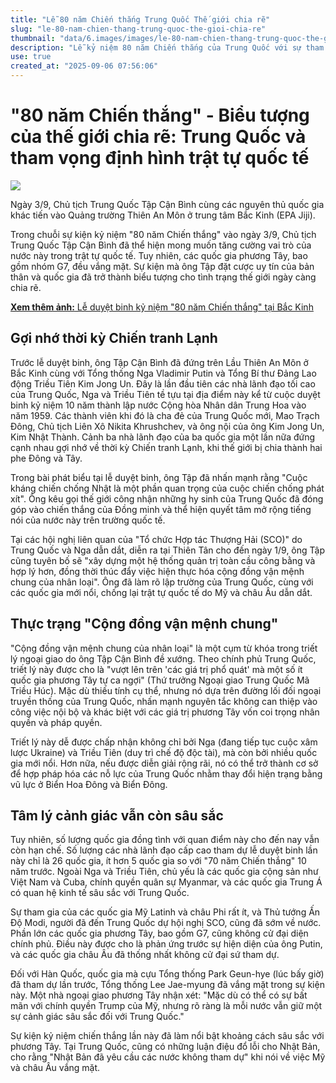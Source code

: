 ```yaml
---
title: "Lễ 80 năm Chiến thắng Trung Quốc Thế giới chia rẽ"
slug: "le-80-nam-chien-thang-trung-quoc-the-gioi-chia-re"
thumbnail: "data/6.images/images/le-80-nam-chien-thang-trung-quoc-the-gioi-chia-re.webp"
description: "Lễ kỷ niệm 80 năm Chiến thắng của Trung Quốc với sự tham gia của ông Tập Cận Bình cho thấy tham vọng định hình trật tự thế giới, nhưng vắng bóng các nước phương Tây, phản ánh sự chia rẽ toàn cầu."
use: true
created_at: "2025-09-06 07:56:06"
---
```


# "80 năm Chiến thắng" - Biểu tượng của thế giới chia rẽ: Trung Quốc và tham vọng định hình trật tự quốc tế

![](/images/20250906-00000008-jij-000-5-view.webp)

Ngày 3/9, Chủ tịch Trung Quốc Tập Cận Bình cùng các nguyên thủ quốc gia khác tiến vào Quảng trường Thiên An Môn ở trung tâm Bắc Kinh (EPA Jiji).

Trong chuỗi sự kiện kỷ niệm "80 năm Chiến thắng" vào ngày 3/9, Chủ tịch Trung Quốc Tập Cận Bình đã thể hiện mong muốn tăng cường vai trò của nước này trong trật tự quốc tế. Tuy nhiên, các quốc gia phương Tây, bao gồm nhóm G7, đều vắng mặt. Sự kiện mà ông Tập đặt cược uy tín của bản thân và quốc gia đã trở thành biểu tượng cho tình trạng thế giới ngày càng chia rẽ.

[**Xem thêm ảnh:** Lễ duyệt binh kỷ niệm "80 năm Chiến thắng" tại Bắc Kinh](https://www.jiji.com/jc/article?k=2025090300906&g=cyr&p=20250903at49S&rel=pv&utm_source=news.yahoo.co.jp&utm_medium=referral&utm_campaign=link_back_edit_vb)

## Gợi nhớ thời kỳ Chiến tranh Lạnh

Trước lễ duyệt binh, ông Tập Cận Bình đã đứng trên Lầu Thiên An Môn ở Bắc Kinh cùng với Tổng thống Nga Vladimir Putin và Tổng Bí thư Đảng Lao động Triều Tiên Kim Jong Un. Đây là lần đầu tiên các nhà lãnh đạo tối cao của Trung Quốc, Nga và Triều Tiên tề tựu tại địa điểm này kể từ cuộc duyệt binh kỷ niệm 10 năm thành lập nước Cộng hòa Nhân dân Trung Hoa vào năm 1959. Các thành viên khi đó là cha đẻ của Trung Quốc mới, Mao Trạch Đông, Chủ tịch Liên Xô Nikita Khrushchev, và ông nội của ông Kim Jong Un, Kim Nhật Thành. Cảnh ba nhà lãnh đạo của ba quốc gia một lần nữa đứng cạnh nhau gợi nhớ về thời kỳ Chiến tranh Lạnh, khi thế giới bị chia thành hai phe Đông và Tây.

Trong bài phát biểu tại lễ duyệt binh, ông Tập đã nhấn mạnh rằng "Cuộc kháng chiến chống Nhật là một phần quan trọng của cuộc chiến chống phát xít". Ông kêu gọi thế giới công nhận những hy sinh của Trung Quốc đã đóng góp vào chiến thắng của Đồng minh và thể hiện quyết tâm mở rộng tiếng nói của nước này trên trường quốc tế.

Tại các hội nghị liên quan của "Tổ chức Hợp tác Thượng Hải (SCO)" do Trung Quốc và Nga dẫn dắt, diễn ra tại Thiên Tân cho đến ngày 1/9, ông Tập cũng tuyên bố sẽ "xây dựng một hệ thống quản trị toàn cầu công bằng và hợp lý hơn, đồng thời thúc đẩy việc hiện thực hóa cộng đồng vận mệnh chung của nhân loại". Ông đã làm rõ lập trường của Trung Quốc, cùng với các quốc gia mới nổi, chống lại trật tự quốc tế do Mỹ và châu Âu dẫn dắt.

## Thực trạng "Cộng đồng vận mệnh chung"

"Cộng đồng vận mệnh chung của nhân loại" là một cụm từ khóa trong triết lý ngoại giao do ông Tập Cận Bình đề xướng. Theo chính phủ Trung Quốc, triết lý này được cho là "vượt lên trên 'các giá trị phổ quát' mà một số ít quốc gia phương Tây tự ca ngợi" (Thứ trưởng Ngoại giao Trung Quốc Mã Triều Húc). Mặc dù thiếu tính cụ thể, nhưng nó dựa trên đường lối đối ngoại truyền thống của Trung Quốc, nhấn mạnh nguyên tắc không can thiệp vào công việc nội bộ và khác biệt với các giá trị phương Tây vốn coi trọng nhân quyền và pháp quyền.

Triết lý này dễ được chấp nhận không chỉ bởi Nga (đang tiếp tục cuộc xâm lược Ukraine) và Triều Tiên (duy trì chế độ độc tài), mà còn bởi nhiều quốc gia mới nổi. Hơn nữa, nếu được diễn giải rộng rãi, nó có thể trở thành cơ sở để hợp pháp hóa các nỗ lực của Trung Quốc nhằm thay đổi hiện trạng bằng vũ lực ở Biển Hoa Đông và Biển Đông.

## Tâm lý cảnh giác vẫn còn sâu sắc

Tuy nhiên, số lượng quốc gia đồng tình với quan điểm này cho đến nay vẫn còn hạn chế. Số lượng các nhà lãnh đạo cấp cao tham dự lễ duyệt binh lần này chỉ là 26 quốc gia, ít hơn 5 quốc gia so với "70 năm Chiến thắng" 10 năm trước. Ngoài Nga và Triều Tiên, chủ yếu là các quốc gia cộng sản như Việt Nam và Cuba, chính quyền quân sự Myanmar, và các quốc gia Trung Á có quan hệ kinh tế sâu sắc với Trung Quốc.

Sự tham gia của các quốc gia Mỹ Latinh và châu Phi rất ít, và Thủ tướng Ấn Độ Modi, người đã đến Trung Quốc dự hội nghị SCO, cũng đã sớm về nước. Phần lớn các quốc gia phương Tây, bao gồm G7, cũng không cử đại diện chính phủ. Điều này được cho là phản ứng trước sự hiện diện của ông Putin, và các quốc gia châu Âu đã thống nhất không cử đại sứ tham dự.

Đối với Hàn Quốc, quốc gia mà cựu Tổng thống Park Geun-hye (lúc bấy giờ) đã tham dự lần trước, Tổng thống Lee Jae-myung đã vắng mặt trong sự kiện này. Một nhà ngoại giao phương Tây nhận xét: "Mặc dù có thể có sự bất mãn với chính quyền Trump của Mỹ, nhưng rõ ràng là mỗi nước vẫn giữ một sự cảnh giác sâu sắc đối với Trung Quốc."

Sự kiện kỷ niệm chiến thắng lần này đã làm nổi bật khoảng cách sâu sắc với phương Tây. Tại Trung Quốc, cũng có những luận điệu đổ lỗi cho Nhật Bản, cho rằng "Nhật Bản đã yêu cầu các nước không tham dự" khi nói về việc Mỹ và châu Âu vắng mặt.